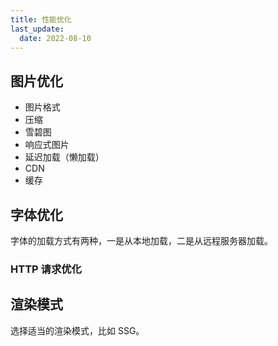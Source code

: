 ```yaml
---
title: 性能优化
last_update:
  date: 2022-08-10
---
```


## 图片优化

- 图片格式
- 压缩
- 雪碧图
- 响应式图片
- 延迟加载（懒加载）
- CDN
- 缓存

## 字体优化

字体的加载方式有两种，一是从本地加载，二是从远程服务器加载。

### HTTP 请求优化

## 渲染模式

选择适当的渲染模式，比如 SSG。
